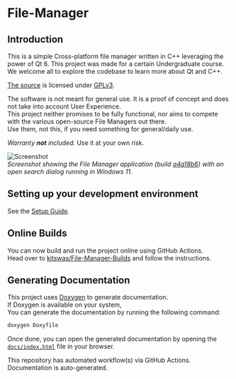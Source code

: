 # File-Manager

## Introduction

This is a simple Cross-platform file manager written in C++ leveraging the power of Qt 6. This project was made for a certain Undergraduate course.  
We welcome all to explore the codebase to learn more about Qt and C++.

[The source](https://github.com/kitswas/File-Manager) is licensed under [GPLv3](https://github.com/kitswas/File-Manager/blob/main/LICENSE.TXT).

The software is not meant for general use. It is a proof of concept and does not take into account User Experience.  
This project neither promises to be fully functional, nor aims to compete with the various open-source File Managers out there.  
Use them, not this, if you need something for general/daily use.

*Warranty **not** included.* Use it at your own risk.

![Screenshot](https://github.com/kitswas/kitswas/assets/90329875/707759c8-1661-4993-ac97-7f2eda09f0a0)  
*Screenshot showing the File Manager application (build [a4a18b6](https://github.com/kitswas/File-Manager/commit/a4a18b6a0c375ef03e0a6ee4329fe96cd4254d9c)) with an open search dialog running in Windows 11.*

## Setting up your development environment

See the [Setup Guide](Setup_Guide.md).

## Online Builds

You can now build and run the project online using GitHub Actions.  
Head over to [kitswas/File-Manager-Builds](https://github.com/kitswas/File-Manager-Builds) and follow the instructions.

## Generating Documentation

This project uses [Doxygen](https://www.doxygen.nl/index.html) to generate documentation.  
If Doxygen is available on your system,  
You can generate the documentation by running the following command:

```bash
doxygen Doxyfile
```

Once done, you can open the generated documentation by opening the [`docs/index.html`](docs/index.html) file in your browser.

This repository has automated workflow(s) via GitHub Actions. Documentation is auto-generated.  

